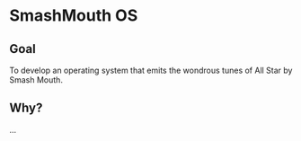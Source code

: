# SmashMouth OS

## Goal

To develop an operating system that emits the wondrous tunes of All Star by Smash Mouth.

## Why?

...
